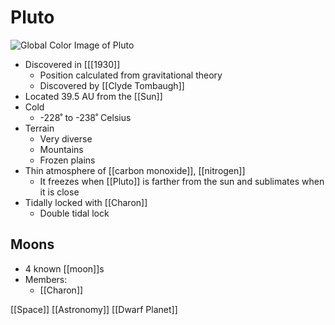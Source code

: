 # Pluto

![Global Color Image of Pluto](/assets/second-brain/2020-11-30-12-39-25.png)

- Discovered in [[[1930]]
  - Position calculated from gravitational theory
  - Discovered by [[Clyde Tombaugh]]
- Located 39.5 AU from the [[Sun]]
- Cold
  - -228˚ to -238˚ Celsius
- Terrain
  - Very diverse
  - Mountains
  - Frozen plains
- Thin atmosphere of [[carbon monoxide]], [[nitrogen]]
  - It freezes when [[Pluto]] is farther from the sun and sublimates when it is close
- Tidally locked with [[Charon]]
  - Double tidal lock

## Moons

- 4 known [[moon]]s
- Members:
  - [[Charon]]

[[Space]] [[Astronomy]] [[Dwarf Planet]]

